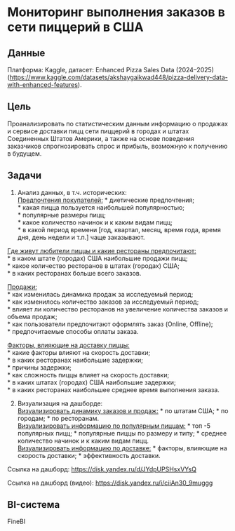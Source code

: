 # Мониторинг выполнения заказов в сети пиццерий в США


## Данные

Платформа: Kaggle, датасет: Enhanced Pizza Sales Data (2024–2025) (https://www.kaggle.com/datasets/akshaygaikwad448/pizza-delivery-data-with-enhanced-features).

## Цель

Проанализировать по статистическим данным информацию о продажах и сервисе доставки пицц сети пиццерий в городах и штатах Соединенных Штатов Америки, 
а также на основе поведения заказчиков спрогнозировать спрос и прибыль, возможную к получению в будущем.

## Задачи

1. Анализ данных, в т.ч. исторических:  
   <ins>Предпочтения покупателей:</ins> 
        * диетические предпочтения;  
        * какая пицца пользуется наибольшей популярностью;  
        * популярные размеры пицц;  
        * какое количество начинок и к каким видам пицц;  
        * в какой период времени [год, квартал, месяц, время года, время дня, день недели и т.п.] чаще заказывают.

<ins>Где живут любители пиццы и какие рестораны предпочитают:</ins>  
        * в каком штате (городах) США наибольшие продажи пицц;  
        * какое количество ресторанов в штатах (городах) США;  
        * в каких ресторанах больше всего заказов.    
  
<ins>Продажи:</ins>  
        * как изменилась динамика продаж за исследуемый период;  
        * как изменилось количество заказов за исследуемый период;  
        * влияет ли количество ресторанов на увеличение количества заказов и объема продаж;  
        * как пользователи предпочитают оформлять заказ (Online, Offline);  
        * предпочитаемые способы оплаты заказа.  
  
<ins>Факторы, влияющие на доставку пиццы:</ins>  
        * какие факторы влияют на скорость доставки;  
        * в каких ресторанах наибольшие задержки;  
        * причины задержки;  
        * как сложность пиццы влияет на скорость доставки;  
        * в каких штатах (городах) США наибольшие задержки;  
        * в каких ресторанах наибольшее среднее время выполнения заказа.   

2. Визуализация на дашборде:  
   <ins>Визуализировать динамику заказов и продаж:</ins>
        * по штатам США;
        * по городам;
        * по ресторанам.  
<ins>Визуализировать информацию по популярным пиццам:</ins>
        * топ -5 популярных пицц;
        * популярные пиццы по размеру и типу;
        * среднее количество начинок и к каким видам пицц.  
<ins>Визуализировать информацию по доставке:</ins>
        * факторы, влияющие на скорость доставки;
        * эффективность доставки.

Ссылка на дашборд: https://disk.yandex.ru/d/JYdpUPSHsxVYsQ

Ссылка на дашборд (видео): https://disk.yandex.ru/i/ciiAn30_9muggg

## BI-система

FineBI
